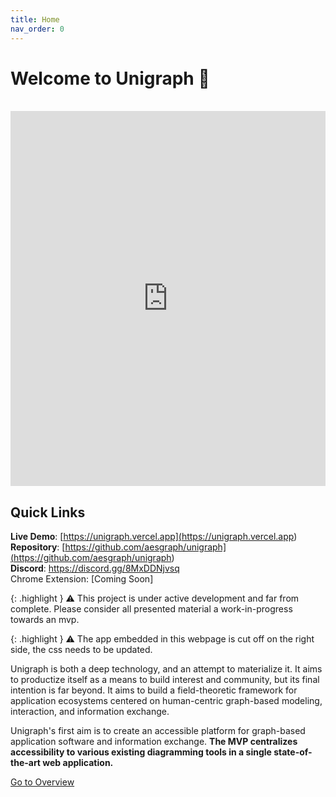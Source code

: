 ```yaml
---
title: Home
nav_order: 0
---
```

        
# Welcome to Unigraph 🚀 
<br>
<!-- ![Alt Text](./assets/images/unigraphIcon.png){: width="64" height="64"} -->
<iframe src="https://unigraph.vercel.app" width="100%" height="600px" style="border: none;"></iframe>

## Quick Links
**Live Demo**: [https://unigraph.vercel.app](<https://unigraph.vercel.app>)<br>
**Repository**: [https://github.com/aesgraph/unigraph](<https://github.com/aesgraph/unigraph>)<br>
**Discord**: <https://discord.gg/8MxDDNjvsq><br>
Chrome Extension: [Coming Soon]

{: .highlight }
⚠️ This project is under active development and far from complete. Please consider all presented material a work-in-progress towards an mvp.

{: .highlight }
⚠️ The app embedded in this webpage is cut off on the right side, the css needs to be updated.

Unigraph is both a deep technology, and an attempt to materialize it. It aims to productize itself as a means to build interest and community, but its final intention is far beyond. It aims to build a field-theoretic framework for application ecosystems centered on human-centric graph-based modeling, interaction, and information exchange.

Unigraph's first aim is to create an accessible platform for graph-based application software and information exchange. 
**The MVP centralizes accessibility to various existing diagramming tools in a single state-of-the-art web application.**

[Go to Overview](./overview/overview.md)

    
    